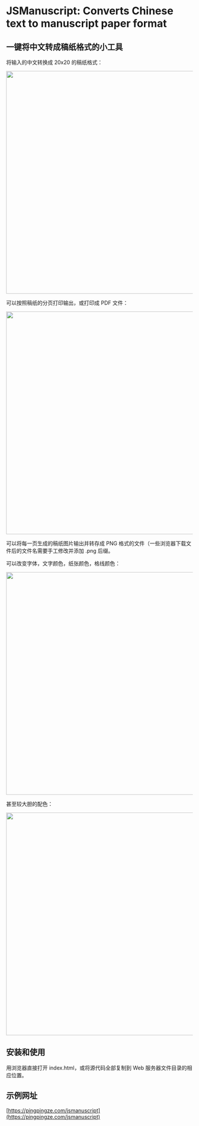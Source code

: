 # JSManuscript: Converts Chinese text to manuscript paper format

## 一键将中文转成稿纸格式的小工具

将输入的中文转换成 20x20 的稿纸格式：

<img src="https://raw.githubusercontent.com/wixette/jsmanuscript/master/samples/sample00.png" width="600">

可以按照稿纸的分页打印输出，或打印成 PDF 文件：

<img src="https://raw.githubusercontent.com/wixette/jsmanuscript/master/samples/sample01.png" width="600">

可以将每一页生成的稿纸图片输出并转存成 PNG 格式的文件（一些浏览器下载文件后的文件名需要手工修改并添加 .png 后缀。

可以改变字体，文字颜色，纸张颜色，格线颜色：

<img src="https://raw.githubusercontent.com/wixette/jsmanuscript/master/samples/sample02.png" width="600">

甚至较大胆的配色：

<img src="https://raw.githubusercontent.com/wixette/jsmanuscript/master/samples/sample03.png" width="600">

## 安装和使用

用浏览器直接打开 index.html，或将源代码全部复制到 Web 服务器文件目录的相应位置。

## 示例网址

[https://pingpingze.com/jsmanuscript](https://pingpingze.com/jsmanuscript)
